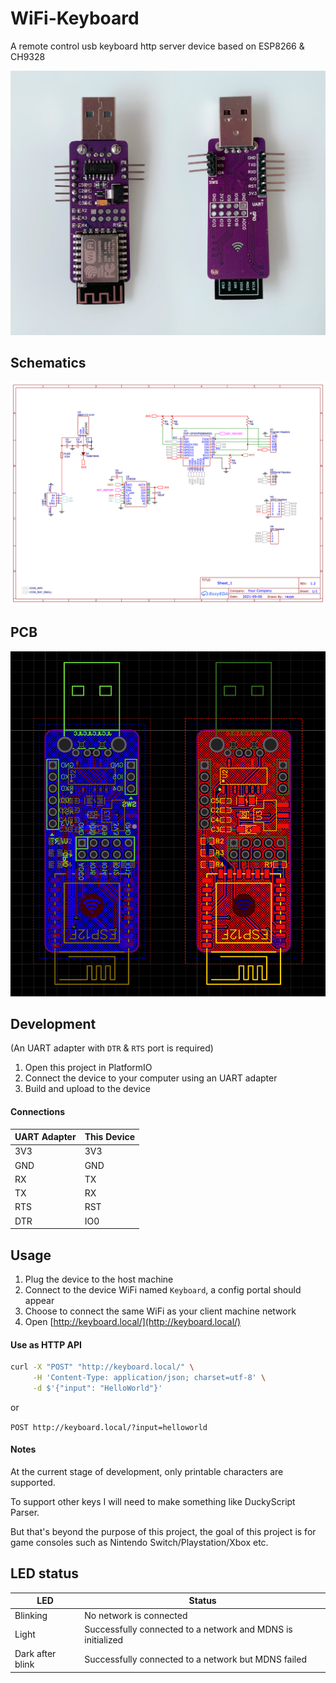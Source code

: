# WiFi-Keyboard
A remote control usb keyboard http server device based on ESP8266 & CH9328

![](PCB/photo.jpg)

## Schematics

![](Schematics/schematic.png)

## PCB

![](PCB/pcb_screenshot.png)


## Development
(An UART adapter with `DTR` & `RTS` port is required)
1. Open this project in PlatformIO
2. Connect the device to your computer using an UART adapter
3. Build and upload to the device

#### Connections
| UART Adapter | This Device |
| - | - |
| 3V3 | 3V3 |
| GND | GND |
| RX | TX |
| TX | RX |
| RTS | RST |
| DTR | IO0 |

## Usage
1. Plug the device to the host machine
2. Connect to the device WiFi named `Keyboard`, a config portal should appear
3. Choose to connect the same WiFi as your client machine network
4. Open [http://keyboard.local/](http://keyboard.local/) 

#### Use as HTTP API
```bash
curl -X "POST" "http://keyboard.local/" \
     -H 'Content-Type: application/json; charset=utf-8' \
     -d $'{"input": "HelloWorld"}'
```
or

`POST http://keyboard.local/?input=helloworld`


#### Notes
At the current stage of development, only printable characters are supported.

To support other keys I will need to make something like DuckyScript Parser.

But that's beyond the purpose of this project, the goal of this project is for game consoles such as Nintendo Switch/Playstation/Xbox etc.

## LED status
| LED | Status |
| - | - |
| Blinking | No network is connected |
| Light | Successfully connected to a network and MDNS is initialized |
| Dark after blink | Successfully connected to a network but MDNS failed |